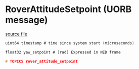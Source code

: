 # RoverAttitudeSetpoint (UORB message)



[source file](https://github.com/PX4/PX4-Autopilot/blob/main/msg/RoverAttitudeSetpoint.msg)

```c
uint64 timestamp # time since system start (microseconds)

float32 yaw_setpoint # [rad] Expressed in NED frame

# TOPICS rover_attitude_setpoint

```
